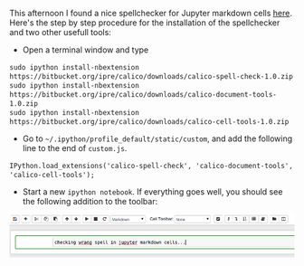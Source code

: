 <!--
.. title: Spell checking in Jupyter notebooks
.. slug: 2015-04-07-spell-checking-in-jupyter-notebooks
.. date: 2015-04-07 21:21:18 UTC+02:00
.. tags:
.. category:
.. link:
.. description:
.. type: text
-->

This afternoon I found a nice spellchecker for Jupyter markdown cells [here](http://calicoproject.org/ICalico). Here's the step by step procedure for the installation of the spellchecker and two other usefull tools:

  * Open a terminal window and type
```
sudo ipython install-nbextension https://bitbucket.org/ipre/calico/downloads/calico-spell-check-1.0.zip
sudo ipython install-nbextension https://bitbucket.org/ipre/calico/downloads/calico-document-tools-1.0.zip
sudo ipython install-nbextension https://bitbucket.org/ipre/calico/downloads/calico-cell-tools-1.0.zip
```
  * Go to `~/.ipython/profile_default/static/custom`, and add the following line to the end of `custom.js`.

```
IPython.load_extensions('calico-spell-check', 'calico-document-tools', 'calico-cell-tools');
```

  * Start a new `ipython notebook`. If everything goes well, you should see the following addition to the toolbar:

![ipython spellcheck toolbar](/ipython_toolbar_screenshot.png)
